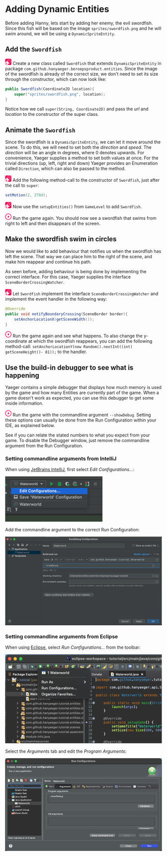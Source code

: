 # Adding Dynamic Entities

Before adding Hanny, lets start by adding her enemy, the evil swordfish. Since
this fish will be based on the image `sprites/swordfish.png` and he will 
swim around, we will be using a `DynamicSpriteEntity`.

## Add the `Swordfish`

![Edit](images/edit.png) Create a new class called `Swordfish` that
extends `DynamicSpriteEntity` in package 
`com.github.hanyaeger.beroepsproduct.entities`. Since the image of the
swordfish is already of the correct size, we don't need to set its size through
the constructor, which can now look like:

```java
public Swordfish(Coordinate2D location){
    super("sprites/swordfish.png", location);
}
```

Notice how we call `super(String, Coordinate2D)` and pass the *url* and  
*location* to the constructor of the super class.

## Animate the `Swordfish`

Since the swordfish is a `DynamicSpriteEntity`, we can let it move around the
scene. To do this, we will need to set both the *direction* and *speed*. The 
*direction* will be an angle in degrees, where 0 denotes upwards. For
convenience, Yaeger supplies a method to set both values at once. For the
trivial directions (up, left, right and down) Yaeger provides an Enumeration 
called `Direction`, which can also be passed to the method.

![Edit](images/edit.png) Add the following method-call to the constructor
of `Swordfish`, just after the call to `super`:

```java
setMotion(2, 270d);
```

![Edit](images/edit.png) Now use the `setupEntities()` from `GameLevel` to
add `Swordfish`.

![Run](images/play.png) Run the game again. You should now see a swordfish that
swims from right to left and then disappears of the screen.

## Make the swordfish swim in circles

Now we would like to add behaviour that notifies us when the swordfish has left
the scene. That way we can place him to the right of the scene, and make him
reappear and continue his path.

As seen before, adding behaviour is being done by implementing the correct
interface. For this case, Yaeger supplies the interface 
`SceneBorderCrossingWatcher`.

![Edit](images/edit.png) Let `Swordfish` implement the
interface `SceneBorderCrossingWatcher` and implement the event handler in the
following way:

```java
@Override
public void notifyBoundaryCrossing(SceneBorder border){
    setAnchorLocationX(getSceneWidth());
}
```

![Run](images/play.png) Run the game again and see what happens. To also change
the y-coordinate at which the swordfish reappears, you can add the following
method-call: 
`setAnchorLocationY(new Random().nextInt((int) getSceneHeight()- 81));`
to the handler.

## Use the build-in debugger to see what is happening

Yaeger contains a simple debugger that displays how much memory is used by the
game and how many Entities are currently part of the game. When a game doesn't
work as expected, you can use this debugger to get some inside information.

![Run](images/play.png) Run the game with the commandline argument 
`--showDebug`. Setting these options can usually be done from the Run 
Configuration within your IDE, as explained below.

See if you can relate the stated numbers to what you expect from your game. To
disable the Debugger window, just remove the commandline argument from the Run
Configuration.

### Setting commandline arguments from IntelliJ

When using [JetBrains IntelliJ](https://www.jetbrains.com/idea/), first 
select *Edit Configurations...*:

![IntelliJ Run Configuration](images/setup/intellij-run-config-edit.png)

Add the commandline argument to the correct Run Configuration:

![IntelliJ Program arguments](images/setup/intellij-run-config-argument.png)

### Setting commandline arguments from Eclipse

When using [Eclipse](https://www.eclipse.org/), select *Run Configurations...*
from the toolbar:

![IntelliJ Run Configuration](images/setup/eclipse-run-config.png)

Select the *Arguments* tab and edit the *Program Arguments*:

![IntelliJ Program arguments](images/setup/eclipse-run-config-argument.png)
